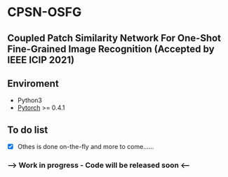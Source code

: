 # CPSN-OSFG

## Coupled Patch Similarity Network For One-Shot Fine-Grained Image Recognition (Accepted by IEEE ICIP 2021) 

## Enviroment
 - Python3
 - [Pytorch](http://pytorch.org/) >= 0.4.1 


## To do list
- [x] Othes is done on-the-fly and more to come......


### --> Work in progress - Code will be released soon <--

